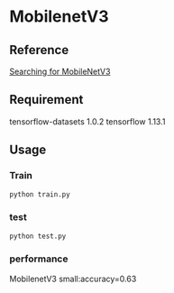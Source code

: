 # MobilenetV3
## Reference
[Searching for MobileNetV3](https://arxiv.org/pdf/1905.02244.pdf)
## Requirement
tensorflow-datasets             1.0.2 
tensorflow                      1.13.1
## Usage
### Train
``` python
python train.py
```
### test
``` python
python test.py
```
### performance
MobilenetV3 small:accuracy=0.63
